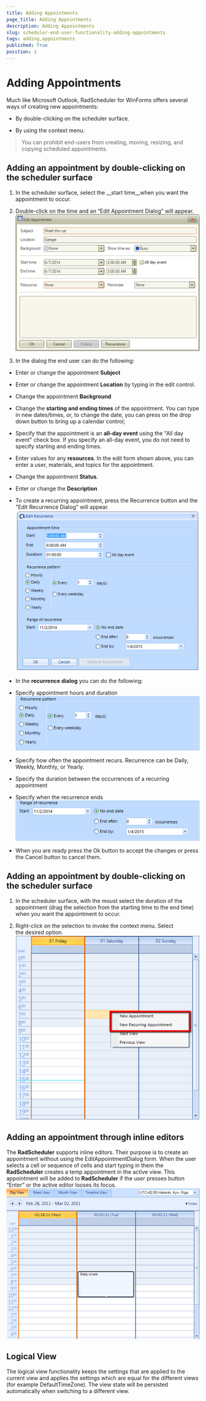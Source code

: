 ```yaml
---
title: Adding Appointments
page_title: Adding Appointments
description: Adding Appointments
slug: scheduler-end-user-functionality-adding-appointments
tags: adding,appointments
published: True
position: 1
---
```


# Adding Appointments



Much like Microsoft Outlook, RadScheduler for WinForms offers several ways of creating new appointments:

* By double-clicking on the scheduler surface.

* By using the context menu.

>You can prohibit end-users from creating, moving, resizing, and copying scheduled appointments.

## Adding an appointment by double-clicking on the scheduler surface

1. In the scheduler surface, select the __start time__when you want the appointment to occur.
            

1. Double-click on the time and an “Edit Appointment Dialog” will appear. ![scheduler-end-user-functionality-adding-appointments 001](images/scheduler-end-user-functionality-adding-appointments001.png)

1. In the dialog the end user can do the following:

* Enter or change the appointment __Subject__

* Enter or change the appointment __Location__ by typing in the edit control.
                

* Change the appointment __Background__

* Change the __starting and ending times__ of the appointment. You can type in new dates/times,
                  or, to change the date, you can press on the drop down button to bring up a calendar control;
                

* Specify that the appointment is an __all-day event__ using the "All day event" check box.
                  If you specify an all-day event, you do not need to specify starting and ending times.
                

* Enter values for any __resources__. In the edit form shown above, you can enter a user, materials,
                  and topics for the appointment.
                

* Change the appointment __Status__.
                

* Enter or change the __Description__

* To create a recurring appointment, press the Recurrence button and the "Edit Recurrence Dialog" will appear.![scheduler-end-user-functionality-adding-appointments 002](images/scheduler-end-user-functionality-adding-appointments002.png)

* In the __recurrence dialog__ you can do the following:
                

* Specify appointment hours and duration![scheduler-end-user-functionality-adding-appointments 003](images/scheduler-end-user-functionality-adding-appointments003.png)

* Specify how often the appointment recurs. Recurrence can be Daily, Weekly, Monthly, or Yearly.

* Specify the duration between the occurrences of a recurring appointment

* Specify when the recurrence ends![scheduler-end-user-functionality-adding-appointments 004](images/scheduler-end-user-functionality-adding-appointments004.png)

* When you are ready press the Ok button to accept the changes or press the Cancel button to cancel them.

## Adding an appointment by double-clicking on the scheduler surface

1. In the scheduler surface, with the moust select the duration of the appointment (drag the selection from the starting time to the end time)
              when you want the appointment to occur.
            

1. Right-click on the selection to invoke the context menu. Select the desired option.![scheduler-end-user-functionality-adding-appointments 006](images/scheduler-end-user-functionality-adding-appointments006.png)

## Adding an appointment through inline editors

The __RadScheduler__ supports inline editors. Their purpose is to create an appointment without using the EditAppointmentDialog form.
          When the user selects a cell or sequence of cells and start typing in them the __RadScheduler__ creates a temp appointment in the
          active view. This appointment will be added to __RadScheduler__ if the user presses button “Enter” or the active editor looses its focus.
        ![scheduler-end-user-functionality-adding-appoingments 005](images/scheduler-end-user-functionality-adding-appoingments005.png)

## Logical View

The logical view functionality keeps the settings that are applied to the current view and applies the settings which are
          equal for the different views (for example DefaultTimeZone). The view state will be persisted automatically when switching to a different view.
        
